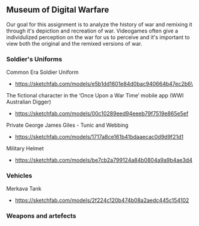 ## Museum of Digital Warfare 

Our goal for this assignment is to analyze the history of war and remixing it through it's depiction and recreation of war. Videogames often give a individulized perception on the war for us to perceive and it's important to view both the original and the remixed versions of war. 


### Soldier's Uniforms
Common Era Soldier Uniform
- https://sketchfab.com/models/e5b1dd1601e84d0bac940664b47ec2b6\

The fictional character in the ‘Once Upon a War Time’ mobile app (WWI Australian Digger)
- https://sketchfab.com/models/00c10289eed94eeeb79f7519e865e5ef

Private George James Giles - Tunic and Webbing
- https://sketchfab.com/models/1717a8ce161b41bdaaecac0d9d9f21d1

Military Helmet 
- https://sketchfab.com/models/be7cb2a799124a84b0804a9a9b4ae3d4


### Vehicles

Merkava Tank
- https://sketchfab.com/models/2f224c120b474b08a2aedc445c154102


### Weapons and artefects

